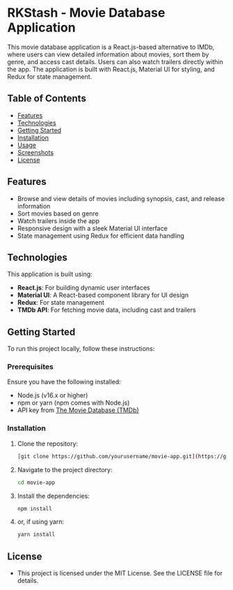 # RKStash - Movie Database Application

This movie database application is a React.js-based alternative to IMDb, where users can view detailed information about movies, sort them by genre, and access cast details. Users can also watch trailers directly within the app. The application is built with React.js, Material UI for styling, and Redux for state management.

## Table of Contents

- [Features](#features)
- [Technologies](#technologies)
- [Getting Started](#getting-started)
- [Installation](#installation)
- [Usage](#usage)
- [Screenshots](#screenshots)
- [License](#license)

## Features

- Browse and view details of movies including synopsis, cast, and release information
- Sort movies based on genre
- Watch trailers inside the app
- Responsive design with a sleek Material UI interface
- State management using Redux for efficient data handling

## Technologies

This application is built using:

- **React.js**: For building dynamic user interfaces
- **Material UI**: A React-based component library for UI design
- **Redux**: For state management
- **TMDb API**: For fetching movie data, including cast and trailers

## Getting Started

To run this project locally, follow these instructions:

### Prerequisites

Ensure you have the following installed:

- Node.js (v16.x or higher)
- npm or yarn (npm comes with Node.js)
- API key from [The Movie Database (TMDb)](https://www.themoviedb.org/)

### Installation

1. Clone the repository:

   ```bash
   [git clone https://github.com/yourusername/movie-app.git](https://github.com/Radhakrishnan-R/filmpire_rk.git)

2. Navigate to the project directory:

   ```bash
   cd movie-app


3. Install the dependencies:

   ```bash
   npm install


4. or, if using yarn:

   ```bash
   yarn install


## License

- This project is licensed under the MIT License. See the LICENSE file for details.

   
